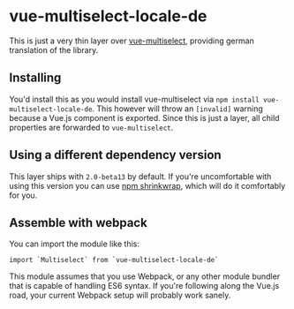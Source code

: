 vue-multiselect-locale-de
===============================

This is just a very thin layer over [vue-multiselect](https://github.com/monterail/vue-multiselect), providing german translation of the library.

## Installing
You'd install this as you would install vue-multiselect via `npm install vue-multiselect-locale-de`. This however will throw an `[invalid]` warning because a Vue.js component is exported.
Since this is just a layer, all child properties are forwarded to `vue-multiselect`.

## Using a different dependency version
This layer ships with `2.0-beta13` by default. If you're uncomfortable with using this version you can use [npm shrinkwrap](https://docs.npmjs.com/cli/shrinkwrap), which will do it comfortably for you.

## Assemble with webpack
You can import the module like this:

```
import `Multiselect` from `vue-multiselect-locale-de`
```

This module assumes that you use Webpack, or any other module bundler that is capable of handling ES6 syntax. If you're following along the Vue.js road, your current Webpack setup will probably work sanely.
